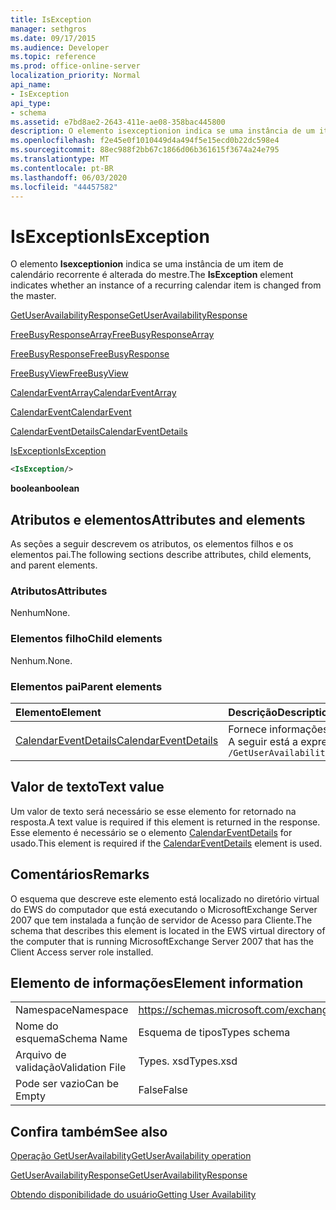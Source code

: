 ```yaml
---
title: IsException
manager: sethgros
ms.date: 09/17/2015
ms.audience: Developer
ms.topic: reference
ms.prod: office-online-server
localization_priority: Normal
api_name:
- IsException
api_type:
- schema
ms.assetid: e7bd8ae2-2643-411e-ae08-358bac445800
description: O elemento isexceptionion indica se uma instância de um item de calendário recorrente é alterada do mestre.
ms.openlocfilehash: f2e45e0f1010449d4a494f5e15ecd0b22dc598e4
ms.sourcegitcommit: 88ec988f2bb67c1866d06b361615f3674a24e795
ms.translationtype: MT
ms.contentlocale: pt-BR
ms.lasthandoff: 06/03/2020
ms.locfileid: "44457582"
---
```

# <a name="isexception"></a><span data-ttu-id="989cf-103">IsException</span><span class="sxs-lookup"><span data-stu-id="989cf-103">IsException</span></span>

<span data-ttu-id="989cf-104">O elemento **Isexceptionion** indica se uma instância de um item de calendário recorrente é alterada do mestre.</span><span class="sxs-lookup"><span data-stu-id="989cf-104">The **IsException** element indicates whether an instance of a recurring calendar item is changed from the master.</span></span> 
  
[<span data-ttu-id="989cf-105">GetUserAvailabilityResponse</span><span class="sxs-lookup"><span data-stu-id="989cf-105">GetUserAvailabilityResponse</span></span>](getuseravailabilityresponse.md)
  
[<span data-ttu-id="989cf-106">FreeBusyResponseArray</span><span class="sxs-lookup"><span data-stu-id="989cf-106">FreeBusyResponseArray</span></span>](freebusyresponsearray.md)
  
[<span data-ttu-id="989cf-107">FreeBusyResponse</span><span class="sxs-lookup"><span data-stu-id="989cf-107">FreeBusyResponse</span></span>](freebusyresponse.md)
  
[<span data-ttu-id="989cf-108">FreeBusyView</span><span class="sxs-lookup"><span data-stu-id="989cf-108">FreeBusyView</span></span>](freebusyview.md)
  
[<span data-ttu-id="989cf-109">CalendarEventArray</span><span class="sxs-lookup"><span data-stu-id="989cf-109">CalendarEventArray</span></span>](calendareventarray.md)
  
[<span data-ttu-id="989cf-110">CalendarEvent</span><span class="sxs-lookup"><span data-stu-id="989cf-110">CalendarEvent</span></span>](calendarevent.md)
  
[<span data-ttu-id="989cf-111">CalendarEventDetails</span><span class="sxs-lookup"><span data-stu-id="989cf-111">CalendarEventDetails</span></span>](calendareventdetails.md)
  
[<span data-ttu-id="989cf-112">IsException</span><span class="sxs-lookup"><span data-stu-id="989cf-112">IsException</span></span>](isexception.md)
  
```xml
<IsException/>
```

 <span data-ttu-id="989cf-113">**boolean**</span><span class="sxs-lookup"><span data-stu-id="989cf-113">**boolean**</span></span>
## <a name="attributes-and-elements"></a><span data-ttu-id="989cf-114">Atributos e elementos</span><span class="sxs-lookup"><span data-stu-id="989cf-114">Attributes and elements</span></span>

<span data-ttu-id="989cf-115">As seções a seguir descrevem os atributos, os elementos filhos e os elementos pai.</span><span class="sxs-lookup"><span data-stu-id="989cf-115">The following sections describe attributes, child elements, and parent elements.</span></span>
  
### <a name="attributes"></a><span data-ttu-id="989cf-116">Atributos</span><span class="sxs-lookup"><span data-stu-id="989cf-116">Attributes</span></span>

<span data-ttu-id="989cf-117">Nenhum</span><span class="sxs-lookup"><span data-stu-id="989cf-117">None.</span></span>
  
### <a name="child-elements"></a><span data-ttu-id="989cf-118">Elementos filho</span><span class="sxs-lookup"><span data-stu-id="989cf-118">Child elements</span></span>

<span data-ttu-id="989cf-119">Nenhum.</span><span class="sxs-lookup"><span data-stu-id="989cf-119">None.</span></span>
  
### <a name="parent-elements"></a><span data-ttu-id="989cf-120">Elementos pai</span><span class="sxs-lookup"><span data-stu-id="989cf-120">Parent elements</span></span>

|<span data-ttu-id="989cf-121">**Elemento**</span><span class="sxs-lookup"><span data-stu-id="989cf-121">**Element**</span></span>|<span data-ttu-id="989cf-122">**Descrição**</span><span class="sxs-lookup"><span data-stu-id="989cf-122">**Description**</span></span>|
|:-----|:-----|
|[<span data-ttu-id="989cf-123">CalendarEventDetails</span><span class="sxs-lookup"><span data-stu-id="989cf-123">CalendarEventDetails</span></span>](calendareventdetails.md) <br/> |<span data-ttu-id="989cf-124">Fornece informações adicionais sobre um evento de calendário.</span><span class="sxs-lookup"><span data-stu-id="989cf-124">Provides additional information about a calendar event.</span></span>  <br/> <span data-ttu-id="989cf-125">A seguir está a expressão XPath 2,0 para este elemento:</span><span class="sxs-lookup"><span data-stu-id="989cf-125">The following is the XPath 2.0 expression to this element:</span></span>  <br/>  `/GetUserAvailabilityResponse/FreeBusyResponseArray/FreeBusyResponse/FreeBusyView/CalendarEventArray/CalendarEvent[i]/CalendarEventDetails` <br/> |
   
## <a name="text-value"></a><span data-ttu-id="989cf-126">Valor de texto</span><span class="sxs-lookup"><span data-stu-id="989cf-126">Text value</span></span>

<span data-ttu-id="989cf-127">Um valor de texto será necessário se esse elemento for retornado na resposta.</span><span class="sxs-lookup"><span data-stu-id="989cf-127">A text value is required if this element is returned in the response.</span></span> <span data-ttu-id="989cf-128">Esse elemento é necessário se o elemento [CalendarEventDetails](calendareventdetails.md) for usado.</span><span class="sxs-lookup"><span data-stu-id="989cf-128">This element is required if the [CalendarEventDetails](calendareventdetails.md) element is used.</span></span> 
  
## <a name="remarks"></a><span data-ttu-id="989cf-129">Comentários</span><span class="sxs-lookup"><span data-stu-id="989cf-129">Remarks</span></span>

<span data-ttu-id="989cf-130">O esquema que descreve este elemento está localizado no diretório virtual do EWS do computador que está executando o MicrosoftExchange Server 2007 que tem instalada a função de servidor de Acesso para Cliente.</span><span class="sxs-lookup"><span data-stu-id="989cf-130">The schema that describes this element is located in the EWS virtual directory of the computer that is running MicrosoftExchange Server 2007 that has the Client Access server role installed.</span></span>
  
## <a name="element-information"></a><span data-ttu-id="989cf-131">Elemento de informações</span><span class="sxs-lookup"><span data-stu-id="989cf-131">Element information</span></span>

|||
|:-----|:-----|
|<span data-ttu-id="989cf-132">Namespace</span><span class="sxs-lookup"><span data-stu-id="989cf-132">Namespace</span></span>  <br/> |https://schemas.microsoft.com/exchange/services/2006/types  <br/> |
|<span data-ttu-id="989cf-133">Nome do esquema</span><span class="sxs-lookup"><span data-stu-id="989cf-133">Schema Name</span></span>  <br/> |<span data-ttu-id="989cf-134">Esquema de tipos</span><span class="sxs-lookup"><span data-stu-id="989cf-134">Types schema</span></span>  <br/> |
|<span data-ttu-id="989cf-135">Arquivo de validação</span><span class="sxs-lookup"><span data-stu-id="989cf-135">Validation File</span></span>  <br/> |<span data-ttu-id="989cf-136">Types. xsd</span><span class="sxs-lookup"><span data-stu-id="989cf-136">Types.xsd</span></span>  <br/> |
|<span data-ttu-id="989cf-137">Pode ser vazio</span><span class="sxs-lookup"><span data-stu-id="989cf-137">Can be Empty</span></span>  <br/> |<span data-ttu-id="989cf-138">False</span><span class="sxs-lookup"><span data-stu-id="989cf-138">False</span></span>  <br/> |
   
## <a name="see-also"></a><span data-ttu-id="989cf-139">Confira também</span><span class="sxs-lookup"><span data-stu-id="989cf-139">See also</span></span>



[<span data-ttu-id="989cf-140">Operação GetUserAvailability</span><span class="sxs-lookup"><span data-stu-id="989cf-140">GetUserAvailability operation</span></span>](getuseravailability-operation.md)
  
[<span data-ttu-id="989cf-141">GetUserAvailabilityResponse</span><span class="sxs-lookup"><span data-stu-id="989cf-141">GetUserAvailabilityResponse</span></span>](getuseravailabilityresponse.md)


[<span data-ttu-id="989cf-142">Obtendo disponibilidade do usuário</span><span class="sxs-lookup"><span data-stu-id="989cf-142">Getting User Availability</span></span>](https://msdn.microsoft.com/library/d4133fcb-9b0f-4e6b-aadf-a389da83516a%28Office.15%29.aspx)

